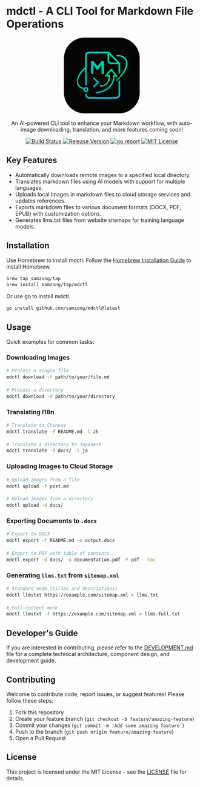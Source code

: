 # mdctl - A CLI Tool for Markdown File Operations

<div align="center">
  <img src="./mdctl.png" alt="mdctl logo" width="200" />
  <br />
  <p>An AI-powered CLI tool to enhance your Markdown workflow, with auto-image downloading, translation, and more features coming soon!</p>
  <p>
    <a href="https://github.com/samzong/mdctl/actions/workflows/docker-build.yml"><img src="https://github.com/samzong/mdctl/actions/workflows/docker-build.yml/badge.svg" alt="Build Status"></a>
    <a href="https://github.com/samzong/mdctl/releases"><img src="https://img.shields.io/github/v/release/samzong/mdctl" alt="Release Version" /></a>
    <a href="https://goreportcard.com/report/github.com/samzong/mdctl"><img src="https://goreportcard.com/badge/github.com/samzong/mdctl" alt="go report" /></a>
    <a href="https://github.com/samzong/mdctl/blob/main/LICENSE"><img src="https://img.shields.io/github/license/samzong/mdctl" alt="MIT License" /></a>
  </p>
</div>

## Key Features

- Automatically downloads remote images to a specified local directory.
- Translates markdown files using AI models with support for multiple languages.
- Uploads local images in markdown files to cloud storage services and updates references.
- Exports markdown files to various document formats (DOCX, PDF, EPUB) with customization options.
- Generates llms.txt files from website sitemaps for training language models.

## Installation

Use Homebrew to install mdctl. Follow the [Homebrew Installation Guide](https://brew.sh/) to install Homebrew.

```bash
brew tap samzong/tap
brew install samzong/tap/mdctl
```

Or use go to install mdctl.

```bash
go install github.com/samzong/mdctl@latest
```

## Usage

Quick examples for common tasks:

### Downloading Images

```bash
# Process a single file
mdctl download -f path/to/your/file.md

# Process a directory
mdctl download -d path/to/your/directory
```

### Translating I18n

```bash
# Translate to Chinese
mdctl translate -f README.md -l zh

# Translate a directory to Japanese
mdctl translate -d docs/ -l ja
```

### Uploading Images to Cloud Storage

```bash
# Upload images from a file
mdctl upload -f post.md

# Upload images from a directory
mdctl upload -d docs/
```

### Exporting Documents to `.docx`

```bash
# Export to DOCX
mdctl export -f README.md -o output.docx

# Export to PDF with table of contents
mdctl export -d docs/ -o documentation.pdf -F pdf --toc
```

### Generating `llms.txt` from `sitemap.xml`

```bash
# Standard mode (titles and descriptions)
mdctl llmstxt https://example.com/sitemap.xml > llms.txt

# Full-content mode
mdctl llmstxt -f https://example.com/sitemap.xml > llms-full.txt
```

## Developer's Guide

If you are interested in contributing, please refer to the [DEVELOPMENT.md](docs/DEVELOPMENT.md) file for a complete technical architecture, component design, and development guide.

## Contributing

Welcome to contribute code, report issues, or suggest features! Please follow these steps:

1. Fork this repository
2. Create your feature branch (`git checkout -b feature/amazing-feature`)
3. Commit your changes (`git commit -m 'Add some amazing feature'`)
4. Push to the branch (`git push origin feature/amazing-feature`)
5. Open a Pull Request

## License

This project is licensed under the MIT License - see the [LICENSE](LICENSE) file for details.
